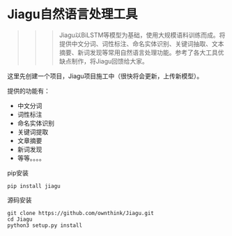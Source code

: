 # Jiagu自然语言处理工具
>>> Jiagu以BiLSTM等模型为基础，使用大规模语料训练而成。将提供中文分词、词性标注、命名实体识别、关键词抽取、文本摘要、新词发现等常用自然语言处理功能。参考了各大工具优缺点制作，将Jiagu回馈给大家。

这里先创建一个项目，Jiagu项目施工中（很快将会更新，上传新模型）。


提供的功能有：
* 中文分词
* 词性标注
* 命名实体识别
* 关键词提取
* 文章摘要
* 新词发现
* 等等。。。。




pip安装
```shell
pip install jiagu
```
源码安装
```shell
git clone https://github.com/ownthink/Jiagu.git
cd Jiagu
python3 setup.py install
```





